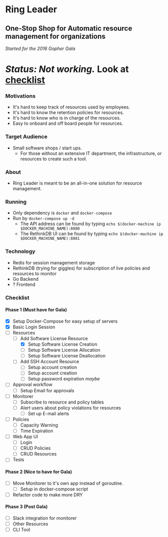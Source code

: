 # Ring Leader
## One-Stop Shop for Automatic resource management for organizations

_Started for the 2016 Gopher Gala_

# *Status: Not working.* Look at [checklist](#checklist)

### Motivations
- It's hard to keep track of resources used by employees.
- It's hard to know the retention policies for resources.
- It's hard to know who is in charge of the resources.
- Easy to onboard and off board people for resources.

### Target Audience
- Small software shops / start ups.
  - For those without an extensive IT department, the infrastructure, or resources to create such a tool. 

### About
- Ring Leader is meant to be an all-in-one solution for resource management.

### Running
- Only dependency is `docker` and `docker-compose`
- Run by `docker-compose up -d`
  - The API address can be found by typing `echo $(docker-machine ip $DOCKER_MACHINE_NAME):8080`
  - The RethinkDB UI can be found by typing `echo $(docker-machine ip $DOCKER_MACHINE_NAME):8081`

### Technology
- Redis for session management storage
- RethinkDB (trying for giggles) for subscription of live policies and resources to monitor
- Go Backend
- ? Frontend

### Checklist
#### Phase 1 (Must have for Gala)
- [x] Setup Docker-Compose for easy setup of servers
- [x] Basic Login Session
- [ ] Resources
  - [ ] Add Software License Resource
    - [x] Setup Software License Creation
    - [ ] Setup Software License Allocation
    - [ ] Setup Software License Deallocation
  - [ ] Add SSH Account Resource
    - [ ] Setup account creation
    - [ ] Setup account creation
    - [ ] Setup password expiration _maybe_
- [ ] Approval workflow
  - [ ] Setup Email for approvals
- [ ] Monitorer
  - [ ] Subscribe to resource and policy tables
  - [ ] Alert users about policy violations for resources
    - [ ] Set up E-mail alerts
- [ ] Policies
  - [ ] Capacity Warning
  - [ ] Time Expiration
- [ ] Web App UI
  - [ ] Login
  - [ ] CRUD Policies
  - [ ] CRUD Resources
- [ ] Tests

#### Phase 2 (Nice to have for Gala)
- [ ] Move Monitorer to it's own app instead of goroutine.
  - [ ] Setup in docker-compose script
- [ ] Refactor code to make more DRY

#### Phase 3 (Post Gala)
- [ ] Slack integration for monitorer
- [ ] Other Resources
- [ ] CLI Tool
